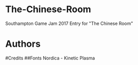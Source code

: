 # The-Chinese-Room
Southampton Game Jam 2017 Entry for "The Chinese Room"

# Authors


#Credits
##Fonts
Nordica - Kinetic Plasma